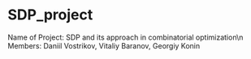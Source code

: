 # SDP_project

Name of Project: SDP and its approach in combinatorial optimization\n
Members: Daniil Vostrikov, Vitaliy Baranov, Georgiy Konin

